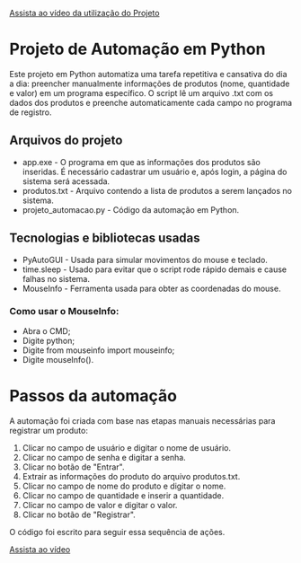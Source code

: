 [Assista ao vídeo da utilização do Projeto](https://youtu.be/W7Z3Fz_bmmM)

# Projeto de Automação em Python

Este projeto em Python automatiza uma tarefa repetitiva e cansativa do dia a dia: preencher manualmente informações de produtos (nome, quantidade e valor) em um programa específico. O script lê um arquivo .txt com os dados dos produtos e preenche automaticamente cada campo no programa de registro.

## Arquivos do projeto

* app.exe - O programa em que as informações dos produtos são inseridas. É necessário cadastrar um usuário e, após login, a página do sistema será acessada.
* produtos.txt - Arquivo contendo a lista de produtos a serem lançados no sistema.
* projeto_automacao.py - Código da automação em Python.

## Tecnologias e bibliotecas usadas

* PyAutoGUI - Usada para simular movimentos do mouse e teclado.
* time.sleep - Usado para evitar que o script rode rápido demais e cause falhas no sistema.
* MouseInfo - Ferramenta usada para obter as coordenadas do mouse.

### Como usar o MouseInfo:
* Abra o CMD;
* Digite python;
* Digite from mouseinfo import mouseinfo;
* Digite mouseInfo().

# Passos da automação

A automação foi criada com base nas etapas manuais necessárias para registrar um produto:

 1. Clicar no campo de usuário e digitar o nome de usuário.
 2. Clicar no campo de senha e digitar a senha.
 3. Clicar no botão de "Entrar".
 4. Extrair as informações do produto do arquivo produtos.txt.
 5. Clicar no campo de nome do produto e digitar o nome.
 6. Clicar no campo de quantidade e inserir a quantidade.
 7. Clicar no campo de valor e digitar o valor.
 8. Clicar no botão de "Registrar".

O código foi escrito para seguir essa sequência de ações.

[Assista ao vídeo](https://youtu.be/W7Z3Fz_bmmM)
